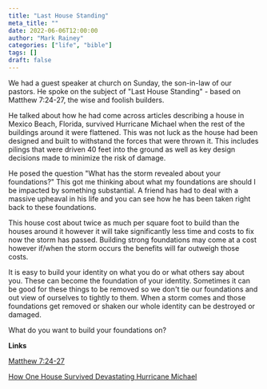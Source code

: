 ```yaml
---
title: "Last House Standing"
meta_title: ""
date: 2022-06-06T12:00:00
author: "Mark Rainey"
categories: ["life", "bible"]
tags: []
draft: false
---
```


We had a guest speaker at church on Sunday, the son-in-law of our pastors. He spoke on the subject of "Last House Standing" - based on Matthew 7:24-27, the wise and foolish builders.


He talked about how he had come across articles describing a house in Mexico Beach, Florida, survived Hurricane Michael when the rest of the buildings around it were flattened. This was not luck as the house had been designed and built to withstand the forces that were thrown it. This includes pilings that were driven 40 feet into the ground as well as key design decisions made to minimize the risk of damage.

He posed the question "What has the storm revealed about your foundations?" This got me thinking about what my foundations are should I be impacted by something substantial. A friend has had to deal with a massive upheaval in his life and you can see how he has been taken right back to these foundations.

This house cost about twice as much per square foot to build than the houses around it however it will take significantly less time and costs to fix now the storm has passed. Building strong foundations may come at a cost however if/when the storm occurs the benefits will far outweigh those costs.

It is easy to build your identity on what you do or what others say about you. These can become the foundation of your identity. Sometimes it can be good for these things to be removed so we don't tie our foundations and out view of ourselves to tightly to them. When a storm comes and those foundations get removed or shaken our whole identity can be destroyed or damaged.

What do you want to build your foundations on?

__Links__

[Matthew 7:24-27](https://www.biblegateway.com/passage/?search=Matthew%207%3A24-27&version=NIV)

[How One House Survived Devastating Hurricane Michael](https://architizer.com/blog/practice/details/one-house-survived-hurricane-michael/)

